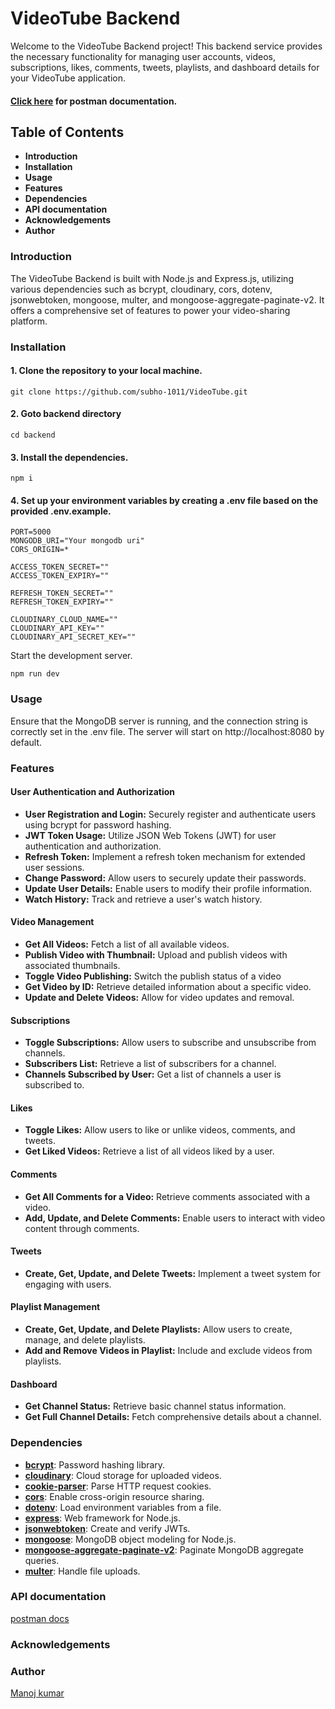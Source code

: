 # VideoTube Backend
Welcome to the VideoTube Backend project! This backend service provides the necessary functionality for managing user accounts, videos, subscriptions, likes, comments, tweets, playlists, and dashboard details for your VideoTube application.

#### [Click here](https://documenter.getpostman.com/view/33102208/2sA2xb8GpS) for postman documentation.

## Table of Contents
- **Introduction**
- **Installation**
- **Usage**
- **Features**
- **Dependencies**
- **API documentation**
- **Acknowledgements**
- **Author**

### Introduction
The VideoTube Backend is built with Node.js and Express.js, utilizing various dependencies such as bcrypt, cloudinary, cors, dotenv, jsonwebtoken, mongoose, multer, and mongoose-aggregate-paginate-v2. It offers a comprehensive set of features to power your video-sharing platform.


### Installation
#### 1. Clone the repository to your local machine.

```
git clone https://github.com/subho-1011/VideoTube.git
```

#### 2. Goto backend directory
````
cd backend
````

#### 3. Install the dependencies.

```
npm i
```

#### 4. Set up your environment variables by creating a .env file based on the provided .env.example. 
```
PORT=5000
MONGODB_URI="Your mongodb uri"
CORS_ORIGIN=*

ACCESS_TOKEN_SECRET=""
ACCESS_TOKEN_EXPIRY=""

REFRESH_TOKEN_SECRET=""
REFRESH_TOKEN_EXPIRY=""

CLOUDINARY_CLOUD_NAME=""
CLOUDINARY_API_KEY=""
CLOUDINARY_API_SECRET_KEY=""
```

Start the development server.
```
npm run dev
```

### Usage
Ensure that the MongoDB server is running, and the connection string is correctly set in the .env file. The server will start on http://localhost:8080 by default.

### Features

#### User Authentication and Authorization
- **User Registration and Login:** Securely register and authenticate users using bcrypt for password hashing.
- **JWT Token Usage:** Utilize JSON Web Tokens (JWT) for user authentication and authorization.
- **Refresh Token:** Implement a refresh token mechanism for extended user sessions.
- **Change Password:** Allow users to securely update their passwords.
- **Update User Details:** Enable users to modify their profile information.
- **Watch History:** Track and retrieve a user's watch history.

#### Video Management
- **Get All Videos:** Fetch a list of all available videos.
- **Publish Video with Thumbnail:** Upload and publish videos with associated thumbnails.
- **Toggle Video Publishing:** Switch the publish status of a video
- **Get Video by ID:** Retrieve detailed information about a specific video.
- **Update and Delete Videos:** Allow for video updates and removal.

#### Subscriptions
- **Toggle Subscriptions:** Allow users to subscribe and unsubscribe from channels.
- **Subscribers List:** Retrieve a list of subscribers for a channel.
- **Channels Subscribed by User:** Get a list of channels a user is subscribed to.

#### Likes
- **Toggle Likes:** Allow users to like or unlike videos, comments, and tweets.
- **Get Liked Videos:** Retrieve a list of all videos liked by a user.

#### Comments
- **Get All Comments for a Video:** Retrieve comments associated with a video.
- **Add, Update, and Delete Comments:** Enable users to interact with video content through comments.

#### Tweets
- **Create, Get, Update, and Delete Tweets:** Implement a tweet system for engaging with users.

#### Playlist Management
- **Create, Get, Update, and Delete Playlists:** Allow users to create, manage, and delete playlists.
- **Add and Remove Videos in Playlist:** Include and exclude videos from playlists.

#### Dashboard
- **Get Channel Status:** Retrieve basic channel status information.
- **Get Full Channel Details:** Fetch comprehensive details about a channel.


### Dependencies
* **[bcrypt](https://www.npmjs.com/package/bcrypt)**: Password hashing library.
* **[cloudinary](https://cloudinary.com/)**: Cloud storage for uploaded videos.
* **[cookie-parser](https://www.npmjs.com/package/cookie-parser)**: Parse HTTP request cookies.
* **[cors](https://www.npmjs.com/package/cors)**: Enable cross-origin resource sharing.
* **[dotenv](https://www.npmjs.com/package/dotenv)**: Load environment variables from a file.
* **[express](https://expressjs.com/)**: Web framework for Node.js.
* **[jsonwebtoken](https://www.npmjs.com/package/jsonwebtoken)**: Create and verify JWTs.
* **[mongoose](https://mongoosejs.com/)**: MongoDB object modeling for Node.js.
* **[mongoose-aggregate-paginate-v2](https://www.npmjs.com/package/mongoose-aggregate-paginate-v2)**: Paginate MongoDB aggregate queries.
* **[multer](https://www.npmjs.com/package/multer)**: Handle file uploads.

### API documentation
[postman docs](https://documenter.getpostman.com/view/33102208/2sA2xb8GpS)

### Acknowledgements



### Author
[Manoj kumar](https://github.com/manojkumar9528)


